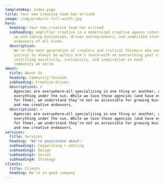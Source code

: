 ```yaml
---
templateKey: index-page
title: Your new creative team has arrived
image: /img/products-full-width.jpg
hero:
  heading: Your new creative team has arrived
  subheading: amplifier creative is a modernized creative agency catered toward
    up-and-coming businesses, driven entrepreneurs, and committed creative
    endeavors of all kinds.
  description:
    We’re the next generation of creators and critical thinkers who want
    success to always be within arm’s reach—with an overarching goal of
    instilling positivity, inclusivity, and inspiration in each
    community we serve.
about:
  title: About Us
  heading: Community-focused.
  subheading: Creative-driven.
  description1: >
    Agencies are everywhere—all specializing in one thing or another, or
    everything under the sun. While we love those agencies (and have even worked
    for them), we understand they’re not as accessible for growing businesses
    and new creative endeavors.
  description2: >
    Agencies are everywhere—all specializing in one thing or another, or
    everything under the sun. While we love those agencies (and have even worked
    for them), we understand they’re not as accessible for growing businesses
    and new creative endeavors.
services:
  title: Services
  heading: 'We’re passionate about:'
  subheading1: Copywriting + editing
  subheading2: Design
  subheading3: Social
  subheading4: Strategy
clients:
  title: Clients
  heading: We’re in good company
---
```

